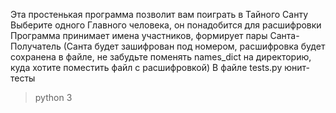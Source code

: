 Эта простенькая программа позволит вам поиграть в Тайного Санту
Выберите одного Главного человека, он понадобится для расшифровки
Программа принимает имена участников, формирует пары Санта-Получатель
(Санта будет зашифрован под номером, расшифровка будет сохранена в файле, не забудьте поменять names_dict на директорию, куда хотите поместить файл с расшифровкой)
В файле tests.py юнит-тесты
>python 3
